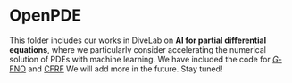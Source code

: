 # OpenPDE

This folder includes our works in DiveLab on **AI for partial differential equations**, where we particularly consider accelerating the numerical solution of PDEs with machine learning. We have included the code for [*G*-FNO](https://openreview.net/forum?id=kgAOY5x4fi) and [CFRF](https://openreview.net/pdf?id=695IYJh1Ba) We will add more in the future. Stay tuned!
